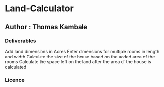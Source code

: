 # Land-Calculator

## Author : Thomas Kambale

### Deliverables

Add land dimensions in Acres
Enter dimensions for multiple rooms in length and width
Calculate the size of the house based on the added area of the rooms
Calculate the space left on the land after the area of the house is calculated
### Licence
